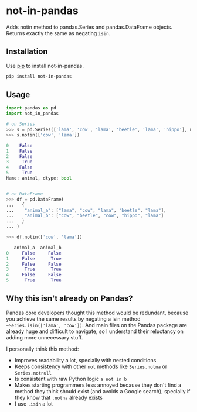 # not-in-pandas

 Adds notin method to pandas.Series and pandas.DataFrame objects. Returns exactly the same as negating `isin`.

## Installation

Use [pip](https://pip.pypa.io/en/stable/) to install not-in-pandas.

```bash
pip install not-in-pandas

```

## Usage

```python
import pandas as pd
import not_in_pandas

# on Series
>>> s = pd.Series(['lama', 'cow', 'lama', 'beetle', 'lama', 'hippo'], name='animal')
>>> s.notin(['cow', 'lama'])

0    False
1    False
2    False
3     True
4    False
5     True
Name: animal, dtype: bool


# on DataFrame
>>> df = pd.DataFrame(
...   {
...    "animal_a": ["lama", "cow", "lama", "beetle", "lama"],
...    "animal_b": ["cow", "beetle", "cow", "hippo", "lama"]
...   }
... )

>>> df.notin(['cow', 'lama'])

   animal_a  animal_b
0     False     False
1     False      True
2     False     False
3      True      True
4     False     False
5      True      True
```

## Why this isn't already on Pandas?

Pandas core developers thought this method would be redundant, because you achieve the same results by negating a isin method `~Series.isin(['lama', 'cow'])`. And main files on the Pandas package are already huge and difficult to navigate, so I understand their reluctancy on adding more unnecessary stuff.

I personally think this method:

- Improves readability a lot, specially with nested conditions
- Keeps consistency with other `not` methods like `Series.notna` or `Series.notnull`
- Is consistent with raw Python logic `a not in b`
- Makes starting programmers less annoyed because they don't find a method they think should exist (and avoids a Google search), specially if they know that `.notna` already exists
- I use `.isin` a lot
